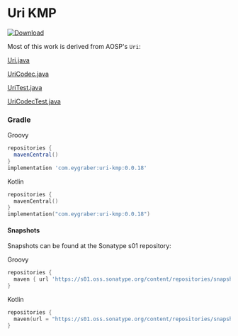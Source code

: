 # Uri KMP

[![Download](https://img.shields.io/maven-central/v/com.eygraber/uri-kmp/0.0.18)](https://search.maven.org/artifact/com.eygraber/uri-kmp)

Most of this work is derived from AOSP's `Uri`:

[Uri.java](https://android.googlesource.com/platform/frameworks/base/+/8f721b9229a91164346b595de73048034e7e7422/core/java/android/net/Uri.java)

[UriCodec.java](https://android.googlesource.com/platform/frameworks/base/+/c3a27297c4643f55f619a68e1f45d87e606c7590/core/java/android/net/UriCodec.java)

[UriTest.java](https://android.googlesource.com/platform/frameworks/base/+/8f721b9229a91164346b595de73048034e7e7422/core/tests/coretests/src/android/net/UriTest.java)

[UriCodecTest.java](https://android.googlesource.com/platform/frameworks/base/+/8f721b9229a91164346b595de73048034e7e7422/core/tests/coretests/src/android/net/UriCodecTest.java)

### Gradle

Groovy
``` groovy
repositories {
  mavenCentral()
}
implementation 'com.eygraber:uri-kmp:0.0.18'
```

Kotlin
``` kotlin
repositories {
  mavenCentral()
}
implementation("com.eygraber:uri-kmp:0.0.18")
```

#### Snapshots

Snapshots can be found at the Sonatype s01 repository:

Groovy
``` groovy
repositories {
  maven { url 'https://s01.oss.sonatype.org/content/repositories/snapshots' }
}
```

Kotlin
``` kotlin
repositories {
  maven(url = "https://s01.oss.sonatype.org/content/repositories/snapshots")
}
```
